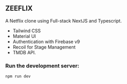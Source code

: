## ZEEFLIX

A Netflix clone using Full-stack NextJS and Typescript.
* Tailwind CSS
* Material UI
* Authentication with Firebase v9
* Recoil for Stage Management
* TMDB API.


### Run the development server:

```bash
npm run dev
```
